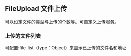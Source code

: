 <div class="demo-header">
<p class="overviewicon">
  <span class="wapi-form-fileupload"/>
</p>

## FileUpload 文件上传

<mobile-uxlink widget-name="Fileupload"></mobile-uxlink>

可以设定文件的类型与上传的个数等。可自定义上传服务。
</div>

### 上传的文件列表

可配置:file-list（type：Object）来显示已上传的文件名和地址

<mobile-view link="file-upload/upload-file-list"></mobile-view>

<br>
